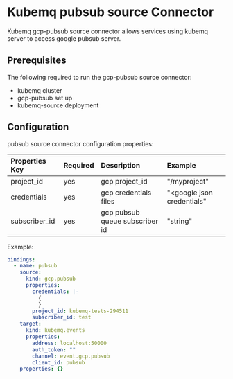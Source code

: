 # Kubemq pubsub source Connector

Kubemq gcp-pubsub source connector allows services using kubemq server to access google pubsub server.

## Prerequisites
The following required to run the gcp-pubsub source connector:

- kubemq cluster
- gcp-pubsub set up
- kubemq-source deployment

## Configuration

pubsub source connector configuration properties:

| Properties Key | Required | Description                                | Example                    |
|:---------------|:---------|:-------------------------------------------|:---------------------------|
| project_id     | yes      | gcp project_id                             | "<googleurl>/myproject"    |
| credentials    | yes      | gcp credentials files                      | "<google json credentials" |
| subscriber_id  | yes      | gcp pubsub queue subscriber id             | "string"          |


Example:

```yaml
bindings:
  - name: pubsub
    source:
      kind: gcp.pubsub
      properties:
        credentials: |-
          {
          }
        project_id: kubemq-tests-294511
        subscriber_id: test
    target:
      kind: kubemq.events
      properties:
        address: localhost:50000
        auth_token: ""
        channel: event.gcp.pubsub
        client_id: pubsub
    properties: {}


```
